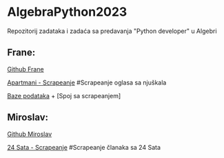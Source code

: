 # AlgebraPython2023

Repozitorij zadataka i zadaća sa predavanja "Python developer" u Algebri


## Frane:

[Github Frane]

[Apartmani - Scrapeanje]  #Scrapeanje oglasa sa njuškala

[Baze podataka] + [Spoj sa scrapeanjem]


## Miroslav:

[Github Miroslav]

[24 Sata - Scrapeanje]  #Scrapeanje članaka sa 24 Sata












[Github Frane]: https://github.com/FraneCal
[Apartmani - Scrapeanje]: https://github.com/FraneCal/Apartment-Prices
[Github Miroslav]: https://github.com/mivos1
[24 Sata - Scrapeanje]: https://github.com/Damdjo/AlgebraPython2023/blob/master/Miroslav/bs_dz1_24sata_prosireno.py
[Baze podataka]: https://github.com/FraneCal/Python-Course/tree/main/SQLite
[Spoj sa screapeanjem]: https://github.com/FraneCal/Apartment-Prices/blob/main/mainWithDatabase.py 

      
  

